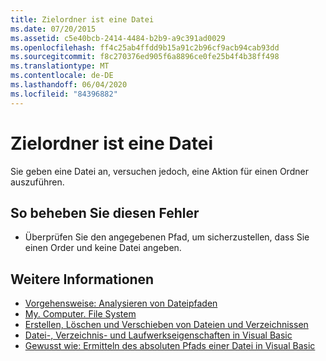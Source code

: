 ```yaml
---
title: Zielordner ist eine Datei
ms.date: 07/20/2015
ms.assetid: c5e40bcb-2414-4484-b2b9-a9c391ad0029
ms.openlocfilehash: ff4c25ab4ffdd9b15a91c2b96cf9acb94cab93dd
ms.sourcegitcommit: f8c270376ed905f6a8896ce0fe25b4f4b38ff498
ms.translationtype: MT
ms.contentlocale: de-DE
ms.lasthandoff: 06/04/2020
ms.locfileid: "84396882"
---
```

# <a name="target-folder-is-a-file"></a>Zielordner ist eine Datei
Sie geben eine Datei an, versuchen jedoch, eine Aktion für einen Ordner auszuführen.  
  
## <a name="to-correct-this-error"></a>So beheben Sie diesen Fehler  
  
- Überprüfen Sie den angegebenen Pfad, um sicherzustellen, dass Sie einen Order und keine Datei angeben.  
  
## <a name="see-also"></a>Weitere Informationen

- [Vorgehensweise: Analysieren von Dateipfaden](../developing-apps/programming/drives-directories-files/how-to-parse-file-paths.md)
- [My. Computer. File System](xref:Microsoft.VisualBasic.FileIO.FileSystem)
- [Erstellen, Löschen und Verschieben von Dateien und Verzeichnissen](../developing-apps/programming/drives-directories-files/creating-deleting-and-moving-files-and-directories.md)
- [Datei-, Verzeichnis- und Laufwerkseigenschaften in Visual Basic](https://docs.microsoft.com/previous-versions/visualstudio/visual-studio-2010/as4xcs58(v=vs.100))
- [Gewusst wie: Ermitteln des absoluten Pfads einer Datei in Visual Basic](https://docs.microsoft.com/previous-versions/visualstudio/visual-studio-2010/e00wt2d8(v=vs.100))
